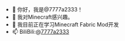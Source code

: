 - 👋 你好，我是@7777a2333！
- 👀 我对Minecraft感兴趣。
- 🌱 我目前正在学习Minecraft Fabric Mod开发
- 📫 BiliBili:@[7777a2333](https://space.bilibili.com/344232019)
